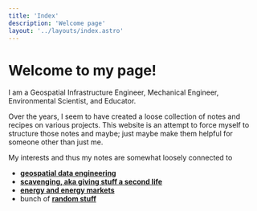 ```yaml
---
title: 'Index'
description: 'Welcome page'
layout: '../layouts/index.astro'
---
```

 
 
# Welcome to my page!
I am a Geospatial Infrastructure Engineer, Mechanical Engineer, Environmental Scientist, and Educator.

Over the years, I seem to have created a loose collection of notes and recipes on various projects.
This website is an attempt to force myself to structure those notes and maybe; just maybe make them helpful for someone other than just me.

My interests and thus my notes are somewhat loosely connected to 
- [**geospatial data engineering**](about/#geospatial-data-engineering)
- [**scavenging, aka  giving stuff a second life**](about/#scavenging)
- [**energy and energy markets**](about/#energy-and-efficiency) 
- bunch of [**random stuff**](about/#random)
